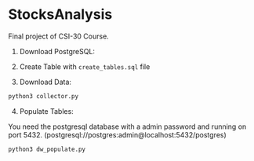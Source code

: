 # StocksAnalysis
Final project of CSI-30 Course.

1. Download PostgreSQL:

2. Create Table with `create_tables.sql` file

3. Download Data:
```bash
python3 collector.py
```

4. Populate Tables:

You need the postgresql database with a admin password and running on port 5432. (postgresql://postgres:admin@localhost:5432/postgres)

```bash
python3 dw_populate.py
```